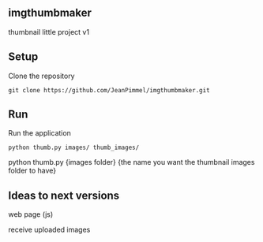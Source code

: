 ## imgthumbmaker
thumbnail little project v1

## Setup

Clone the repository

```
git clone https://github.com/JeanPimmel/imgthumbmaker.git
```

## Run

Run the application

```
python thumb.py images/ thumb_images/
```

python thumb.py {images folder} {the name you want the thumbnail images folder to have}


## Ideas to next versions

web page (js)

receive uploaded images
